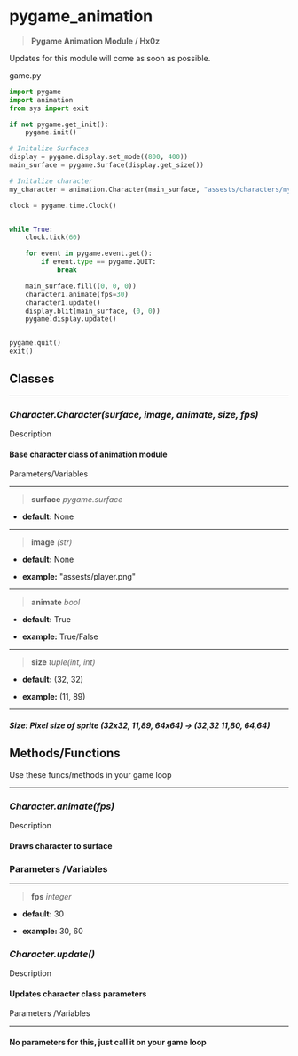 # pygame_animation

> **Pygame Animation Module / Hx0z**

Updates for this module will come as soon as possible.

game.py

```py
import pygame
import animation
from sys import exit

if not pygame.get_init():
    pygame.init()

# Initalize Surfaces
display = pygame.display.set_mode((800, 400))
main_surface = pygame.Surface(display.get_size())

# Initalize character
my_character = animation.Character(main_surface, "assests/characters/mycharacter.png", True)

clock = pygame.time.Clock()


while True:
    clock.tick(60)

    for event in pygame.event.get():
        if event.type == pygame.QUIT:
            break

    main_surface.fill((0, 0, 0))
    character1.animate(fps=30)
    character1.update()
    display.blit(main_surface, (0, 0))
    pygame.display.update()


pygame.quit()
exit()
```

## **Classes**

---

### *Character.Character(surface, image, animate, size, fps)*

Description

#### Base character class of animation module

Parameters/Variables

---
> **surface** *pygame.surface*

- **default:** None

---
> **image** *(str)*

- **default:** None

- **example:** "assests/player.png"

---
> **animate** *bool*

- **default:** True

- **example:** True/False

---
> **size** *tuple(int, int)*

- **default:** (32, 32)

- **example:** (11, 89)

---

##### **Size:** *Pixel size of sprite (32x32, 11,89, 64x64) -> (32,32 11,80, 64,64)*

## **Methods/Functions**

Use these funcs/methods in your game loop

---

### *Character.animate(fps)*

Description

#### Draws character to surface

### **Parameters /Variables**

---
> **fps** *integer*

- **default:** 30

- **example:** 30, 60

### *Character.update()*

Description

#### Updates character class parameters

Parameters /Variables

---

#### No parameters for this, just call it on your game loop
